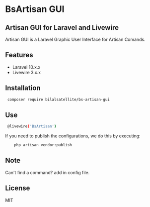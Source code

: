 # BsArtisan GUI
## Artisan GUI for Laravel and Livewire
Artisan GUI is a Laravel Graphic User Interface for Artisan Comands.
## Features
- Laravel 10.x.x
- Livewire 3.x.x
## Installation
```sh
 composer require bilalsatellite/bs-artisan-gui
```
## Use
```sh
 @livewire('BsArtisan')
```
If you need to publish the configurations, we do this by executing:
```sh
	php artisan vendor:publish
```
## Note
Can't find a command? add in config file.
## License
MIT
